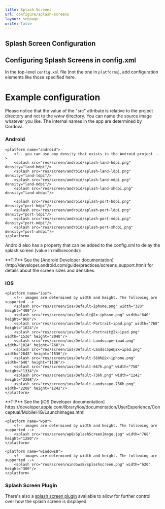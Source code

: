 ```yaml
---
title: Splash Screens
url: configure/splash-screens
layout: subpage
write: false
---
```


## Splash Screen Configuration

## Configuring Splash Screens in config.xml

In the top-level `config.xml` file (not the one in `platforms`), add configuration elements like those specified here.

# Example configuration 

Please notice that the value of the "src" attribute is relative to the project directory and not to the *www* directory.
You can name the source image whatever you like. The internal names in the app are determined by Cordova.

### Android
    <platform name="android">
        <!-- you can use any density that exists in the Android project -->
        <splash src="res/screen/android/splash-land-hdpi.png" density="land-hdpi"/>
        <splash src="res/screen/android/splash-land-ldpi.png" density="land-ldpi"/>
        <splash src="res/screen/android/splash-land-mdpi.png" density="land-mdpi"/>
        <splash src="res/screen/android/splash-land-xhdpi.png" density="land-xhdpi"/>

        <splash src="res/screen/android/splash-port-hdpi.png" density="port-hdpi"/>
        <splash src="res/screen/android/splash-port-ldpi.png" density="port-ldpi"/>
        <splash src="res/screen/android/splash-port-mdpi.png" density="port-mdpi"/>
        <splash src="res/screen/android/splash-port-xhdpi.png" density="port-xhdpi"/>
    </platform>
    
 Android also has a property that can be added to the config.xml to delay the splash screen (value in milliseconds):
    <preference name="SplashScreenDelay" value="10000"/>
    
<div class="alert--info">**TIP** See the [Android Developer documentation](http://developer.android.com/guide/practices/screens_support.html) for details about the screen sizes and densities.</div>

### iOS
    <platform name="ios">
        <!-- images are determined by width and height. The following are supported -->
        <splash src="res/screen/ios/Default~iphone.png" width="320" height="480"/>
        <splash src="res/screen/ios/Default@2x~iphone.png" width="640" height="960"/>
        <splash src="res/screen/ios/Default-Portrait~ipad.png" width="768" height="1024"/>
        <splash src="res/screen/ios/Default-Portrait@2x~ipad.png" width="1536" height="2048"/>
        <splash src="res/screen/ios/Default-Landscape~ipad.png" width="1024" height="768"/>
        <splash src="res/screen/ios/Default-Landscape@2x~ipad.png" width="2048" height="1536"/>
        <splash src="res/screen/ios/Default-568h@2x~iphone.png" width="640" height="1136"/>
        <splash src="res/screen/ios/Default-667h.png" width="750" height="1334"/>
        <splash src="res/screen/ios/Default-736h.png" width="1242" height="2208"/>
        <splash src="res/screen/ios/Default-Landscape-736h.png" width="2208" height="1242"/>
    </platform>
    
<div class="alert--info">**TIP** See the [iOS Developer documentation] https://developer.apple.com/library/ios/documentation/UserExperience/Conceptual/MobileHIG/LaunchImages.html</div>

    <platform name="wp8">
        <!-- images are determined by width and height. The following are supported -->
        <splash src="res/screen/wp8/SplashScreenImage.jpg" width="768" height="1280"/>
    </platform>

    <platform name="windows8">
        <!-- images are determined by width and height. The following are supported -->
        <splash src="res/screen/windows8/splashscreen.png" width="620" height="300"/>
    </platform>

   
### Splash Screen Plugin
  There's also a [splash screen plugin](https://github.com/apache/cordova-plugin-splashscreen) available to allow for further 
  control over how the splash screen is displayed.  

  

